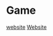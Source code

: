 # Game
[website](https://blue-sea2.github.io/Game/)
<a href="https://blue-sea2.github.io/Game/" target="_blank">Website</a>
